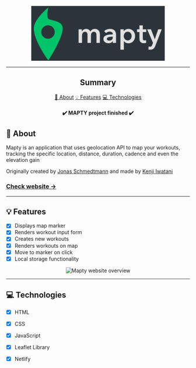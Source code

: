 <section align="center">
    <img width="366px" src="logo-background.png" />
</section>

---

<h2 align="center">Summary</h2>

<p align="center">
    <a href="#about">📙 About</a>
    <a href="#features">💡 Features</a>
    <a href="#technologies">💻 Technologies</a>
</p>

<h4 align="center">
    ✔️ MAPTY project finished ✔️
</h4>

<H2 id="about">📙 About</H2>

<p>Mapty is an application that uses geolocation API to map your workouts, tracking the specific location, distance, duration, cadence and even the elevation gain</p>
<p>Originally created by <a href="https://github.com/jonasschmedtmann">Jonas Schmedtmann<a/> and made by <a href="https://www.linkedin.com/in/kleverson-kenji-iwatani/">Kenji Iwatani</a></p>
<p>
    <h3><a href="https://mapty-kenji.netlify.app/">Check website &rarr;</a></h3>
</p>

---

<H2 id="features">💡 Features</H2>

- [x] Displays map marker
- [x] Renders workout input form
- [x] Creates new workouts
- [x] Renders workouts on map
- [x] Move to marker on click
- [x] Local storage functionality

<section align="center">
    <img alt="Mapty website overview" src="mapty.gif"/>
</section>

---

<H2 id="technologies">💻 Technologies</H2>

- [x] HTML
- [x] CSS
- [x] JavaScript
- [x] Leaflet Library
- [x] Netlify

